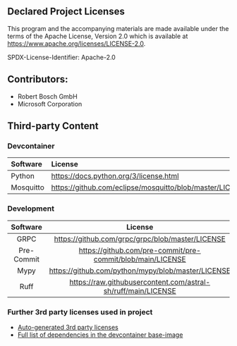 ## Declared Project Licenses

This program and the accompanying materials are made available under the terms of the Apache License, Version 2.0 which is available at https://www.apache.org/licenses/LICENSE-2.0.

SPDX-License-Identifier: Apache-2.0

## Contributors:
*   Robert Bosch GmbH
*   Microsoft Corporation

## Third-party Content

### Devcontainer

| Software            | License                                                                                                          |
| :------------------ | :--------------------------------------------------------------------------------------------------------------- |
| Python              | https://docs.python.org/3/license.html                                                                           |
| Mosquitto           | https://github.com/eclipse/mosquitto/blob/master/LICENSE.txt                                                     |

### Development
| Software   |                               License                                |
| :------:   | :------------------------------------------------------------------: |
| GRPC       | https://github.com/grpc/grpc/blob/master/LICENSE                     |
| Pre-Commit | https://github.com/pre-commit/pre-commit/blob/main/LICENSE           |
| Mypy       | https://github.com/python/mypy/blob/master/LICENSE                   |
| Ruff       | https://raw.githubusercontent.com/astral-sh/ruff/main/LICENSE        |

### Further 3rd party licenses used in project
* [Auto-generated 3rd party licenses](./NOTICE-3RD-PARTY-CONTENT.md)
* [Full list of dependencies in the devcontainer base-image](https://github.com/eclipse-velocitas/devcontainer-base-images/tree/sbom/SBOM/Markdown)
